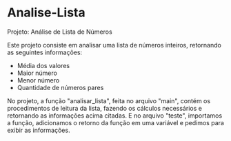 # Analise-Lista
Projeto: Análise de Lista de Números

Este projeto consiste em analisar uma lista de números inteiros, retornando as seguintes informações:
- Média dos valores
- Maior número
- Menor número
- Quantidade de números pares

No projeto, a função "analisar_lista", feita no arquivo "main", contém os procedimentos de leitura da lista, fazendo os cálculos necessários e retornando as informações acima citadas.
E no arquivo "teste", importamos a função, adicionamos o retorno da função em uma variável e pedimos para exibir as informações.
